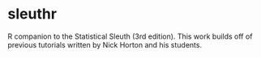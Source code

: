 # sleuthr
R companion to the Statistical Sleuth (3rd edition). This work builds off of previous tutorials written by Nick Horton and his students.
